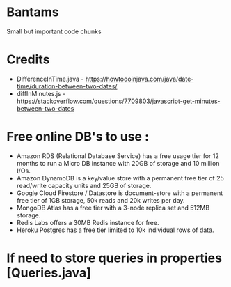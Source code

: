 # Bantams
Small but important code chunks

# Credits

- DifferenceInTime.java - https://howtodoinjava.com/java/date-time/duration-between-two-dates/
- diffInMinutes.js - https://stackoverflow.com/questions/7709803/javascript-get-minutes-between-two-dates


# Free online DB's to use :
- Amazon RDS (Relational Database Service) has a free usage tier for 12 months to run a Micro DB instance with 20GB of storage and 10 million I/Os.
- Amazon DynamoDB is a key/value store with a permanent free tier of 25 read/write capacity units and 25GB of storage.
- Google Cloud Firestore / Datastore is document-store with a permanent free tier of 1GB storage, 50k reads and 20k writes per day.
- MongoDB Atlas has a free tier with a 3-node replica set and 512MB storage.
- Redis Labs offers a 30MB Redis instance for free.
- Heroku Postgres has a free tier limited to 10k individual rows of data.

# If need to store queries in properties [Queries.java]

